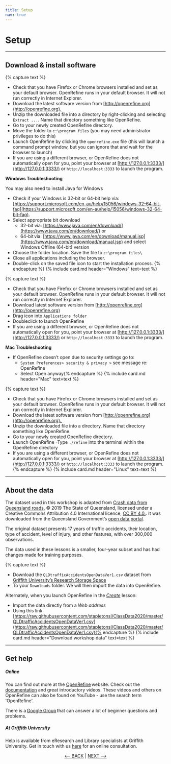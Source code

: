 ```yaml
---
title: Setup
nav: true
---
```

# Setup

-----

## Download & install software
{% capture text %}
- Check that you have Firefox or Chrome browsers installed and set as your default browser. OpenRefine runs in your default browser. It will not run correctly in Internet Explorer.
- Download the latest software version from [http://openrefine.org](http://openrefine.org). 
- Unzip the downloaded file into a directory by right-clicking and selecting `Extract ...`.   Name that directory something like OpenRefine.
- Go to your newly created OpenRefine directory.
- Move the folder to `c:\program files` (you may need administrator privileges to do this)
- Launch OpenRefine by clicking the `openrefine.exe` file (this will launch a command prompt window, but you can ignore that and wait for the browser to launch)
- If you are using a different browser, or OpenRefine does not automatically open for you, point your browser at [http://127.0.0.1:3333/](http://127.0.0.1:3333/) or `http://localhost:3333` to launch the program.

**Windows Troubleshooting**

You may also need to install Java for Windows
- Check if your Windows is 32-bit or 64-bit help via: [https://support.microsoft.com/en-au/help/15056/windows-32-64-bit-faq](https://support.microsoft.com/en-au/help/15056/windows-32-64-bit-faq).
- Select appropriate bit download
  - 32-bit via: [https://www.java.com/en/download/](https://www.java.com/en/download/) or
  - 64-bit via: [https://www.java.com/en/download/manual.jsp](https://www.java.com/en/download/manual.jsp) and 
    select Windows Offline (64-bit) version
- Choose the folder location. Save the file to `c:\program files\`
- Close all applications including the browser.
- Double-click on the saved file icon to start the installation process.
 {% endcapture %}
{% include card.md header="Windows" text=text %}
  
{% capture text %}
- Check that you have Firefox or Chrome browsers installed and set as your default browser. OpenRefine runs in your default browser. It will not run correctly in Internet Explorer.
- Download latest software version from [http://openrefine.org](http://openrefine.org)
- Drag icon into `Applications folder`
- Doubleclick to launch OpenRefine
- If you are using a different browser, or OpenRefine does not automatically open for you, point your browser at [http://127.0.0.1:3333/](http://127.0.0.1:3333/) or `http://localhost:3333` to launch the program.
  
 **Mac Troubleshooting**
- If OpenRefine doesn’t open due to security settings go to:
  - `System Preferences> security & privacy >` see message re: OpenRefine
  - Select Open anyway{% endcapture %}
{% include card.md header="Mac" text=text %}

{% capture text %}
- Check that you have Firefox or Chrome browsers installed and set as your default browser. OpenRefine runs in your default browser. It will not run correctly in Internet Explorer.
- Download the latest software version from [http://openrefine.org](http://openrefine.org). 
- Unzip the downloaded file into a directory. Name that directory something like OpenRefine.
- Go to your newly created OpenRefine directory.
- Launch OpenRefine
-Type `./refine` into the terminal within the OpenRefine directory
- If you are using a different browser, or OpenRefine does not automatically open for you, point your browser at [http://127.0.0.1:3333/](http://127.0.0.1:3333/) or `http://localhost:3333` to launch the program.{% endcapture %}
{% include card.md header="Linux" text=text %}

-----

## About the data

The dataset used in this workshop is adapted from [Crash data from Queensland roads](https://www.data.qld.gov.au/dataset/crash-data-from-queensland-roads), © 2019 The State of Queensland, licensed under a Creative Commons Attribution 4.0 International licence, [CC BY 4.0.](https://creativecommons.org/licenses/by/4.0/).  It was downloaded from the Queensland Government’s [open data portal](https://www.data.qld.gov.au/).

The original dataset presents 17 years of traffic accidents, their location, type of accident, level of injury, and other features, with over 300,000 observations. 

The  data used in these lessons is a smaller, four-year subset and has had changes made for training purposes. 

{% capture text %}
- Download the `QLDtrafficAccidentsOpenDataVer1.csv` dataset from [Griffith University’s Research Storage Space](https://research-storage.griffith.edu.au/owncloud/index.php/s/NphyCS2OvSIZe8E)
- To your `Downloads` folder. We will then import the data into OpenRefine.

Alternately, when you launch OpenRefine in the [*Create*](https://griffithunilibrary.github.io/intro-data-wrangle/content/2-lesson.html) lesson:

- Import the data directly from a *Web address*
- Using this link [https://raw.githubusercontent.com/stapletonsl/ClassData2020/master/QLDtrafficAccidentsOpenDataVer1.csv](https://raw.githubusercontent.com/stapletonsl/ClassData2020/master/QLDtrafficAccidentsOpenDataVer1.csv){% endcapture %}
{% include card.md header="Download workshop data" text=text %}

-----


## Get help

##### Online

You can find out more at the [OpenRefine](http://openrefine.org) website.  Check out the [documentation](http://openrefine.org/documentation.html) and great introductory videos. These videos and others on OpenRefine can also be found on YouTube - use the search term 'OpenRefine'.

There is a [Google Group](https://groups.google.com/forum/#!forum/openrefine) that can answer a lot of beginner questions and problems.

##### At Griffith University

Help is available from eResearch and Library specialists at Griffith University. Get in touch with us [here](https://intranet.secure.griffith.edu.au/library/forms/help) for an online consultation.

<p align="center">
  <a href="https://griffithunilibrary.github.io/intro-data-wrangle/"><-- BACK</a> |
  <a href="https://griffithunilibrary.github.io/intro-data-wrangle/content/1-intro.html">NEXT --></a>
</p>
